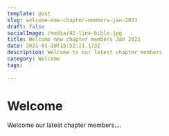 ```yaml
---
template: post
slug: welcome-new-chapter-members-jan-2021
draft: false
socialImage: /media/42-line-bible.jpg
title: Welcome new chapter members Jan 2021
date: 2021-01-28T15:52:21.173Z
description: Welcome to our latest chapter members
category: Welcome
tags:
  
---
```

# Welcome

Welcome our latest chapter members....
